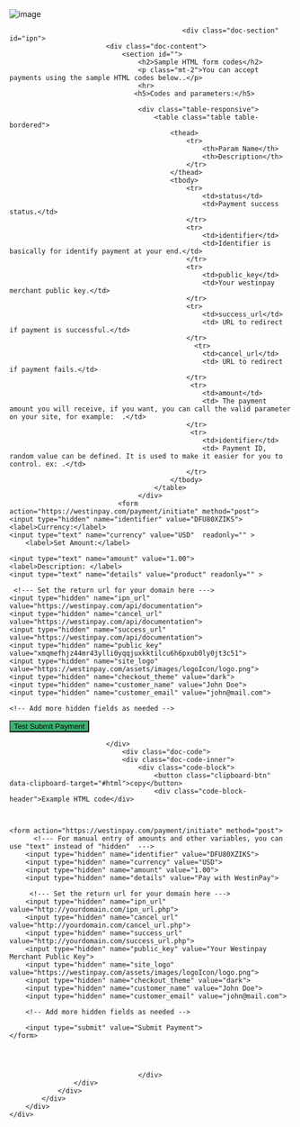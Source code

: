 <img class="w-75" src="https://i.ibb.co/2KbqLG2/Westin-Pay.png" alt="image">

                                               <div class="doc-section" id="ipn">
                            <div class="doc-content">
                                <section id="">
                                    <h2>Sample HTML form codes</h2>
                                    <p class="mt-2">You can accept payments using the sample HTML codes below..</p>
                                    <hr>
                                   <h5>Codes and parameters:</h5>
                                 
                                    <div class="table-responsive">
                                        <table class="table table-bordered">
                                            <thead>
                                                <tr>
                                                    <th>Param Name</th>
                                                    <th>Description</th>
                                                </tr>
                                            </thead>
                                            <tbody>
                                                <tr>
                                                    <td>status</td>
                                                    <td>Payment success status.</td>
                                                </tr>
                                                <tr>
                                                    <td>identifier</td>
                                                    <td>Identifier is basically for identify payment at your end.</td>
                                                </tr>
                                                <tr>
                                                    <td>public_key</td>
                                                    <td>Your westinpay merchant public key.</td>
                                                </tr>
                                                <tr>
                                                    <td>success_url</td>
                                                    <td> URL to redirect if payment is successful.</td>
                                                </tr>
                                                  <tr>
                                                    <td>cancel_url</td>
                                                    <td> URL to redirect if payment fails.</td>
                                                </tr>
                                                 <tr>
                                                    <td>amount</td>
                                                    <td> The payment amount you will receive, if you want, you can call the valid parameter on your site, for example:  .</td>
                                                </tr>
                                                 <tr>
                                                    <td>identifier</td>
                                                    <td> Payment ID, random value can be defined. It is used to make it easier for you to control. ex: .</td>
                                                </tr>
                                            </tbody>
                                        </table>
                                    </div>
                               <form action="https://westinpay.com/payment/initiate" method="post">
    <input type="hidden" name="identifier" value="DFU80XZIKS">
    <label>Currency:</label>
    <input type="text" name="currency" value="USD"  readonly="" >
        <label>Set Amount:</label>

    <input type="text" name="amount" value="1.00">
    <label>Description: </label>
    <input type="text" name="details" value="product" readonly="" >
    
     <!--- Set the return url for your domain here --->
    <input type="hidden" name="ipn_url" value="https://westinpay.com/api/documentation">
    <input type="hidden" name="cancel_url" value="https://westinpay.com/api/documentation"> 
    <input type="hidden" name="success_url" value="https://westinpay.com/api/documentation">
    <input type="hidden" name="public_key" value="xmqmefhjz44mr43ylli0yqqjuxkktilcu6h6pxub0ly0jt3c51">
    <input type="hidden" name="site_logo" value="https://westinpay.com/assets/images/logoIcon/logo.png">
    <input type="hidden" name="checkout_theme" value="dark">
    <input type="hidden" name="customer_name" value="John Doe">
    <input type="hidden" name="customer_email" value="john@mail.com">

    <!-- Add more hidden fields as needed -->

 <input style="background-color:MediumSeaGreen;" type="submit" value="Test Submit Payment" >
</form>

















                            </div>  
                                <div class="doc-code">
                                <div class="doc-code-inner">
                                    <div class="code-block">
                                        <button class="clipboard-btn" data-clipboard-target="#html">copy</button>
                                        <div class="code-block-header">Example HTML code</div>

<pre>
<code class="language-html" id="html">
    
&lt;form action="https://westinpay.com/payment/initiate" method="post">
      &lt;!--- For manual entry of amounts and other variables, you can use "text" instead of "hidden"  --->
    &lt;input type="hidden" name="identifier" value="DFU80XZIKS">
    &lt;input type="hidden" name="currency" value="USD">
    &lt;input type="hidden" name="amount" value="1.00">
    &lt;input type="hidden" name="details" value="Pay with WestinPay">
    
     &lt;!--- Set the return url for your domain here --->
    &lt;input type="hidden" name="ipn_url" value="http://yourdomain.com/ipn_url.php">
    &lt;input type="hidden" name="cancel_url" value="http://yourdomain.com/cancel_url.php"> 
    &lt;input type="hidden" name="success_url" value="http://yourdomain.com/success_url.php">
    &lt;input type="hidden" name="public_key" value="Your Westinpay Merchant Public Key">
    &lt;input type="hidden" name="site_logo" value="https://westinpay.com/assets/images/logoIcon/logo.png">
    &lt;input type="hidden" name="checkout_theme" value="dark">
    &lt;input type="hidden" name="customer_name" value="John Doe">
    &lt;input type="hidden" name="customer_email" value="john@mail.com">

    &lt;!-- Add more hidden fields as needed -->

    &lt;input type="submit" value="Submit Payment">
&lt;/form>



</code></pre>


<script>
    // Generate a random payment reference number and set it in the form
    document.addEventListener("DOMContentLoaded", function() {
        var randomReferenceNumber = generateRandomReferenceNumber();
        document.getElementById("identifier").value = randomReferenceNumber;
    });

    function generateRandomReferenceNumber() {
        var characters = 'ABCDEFGHIJKLMNOPQRSTUVWXYZabcdefghijklmnopqrstuvwxyz0123456789';
        var referenceNumber = '';

        for (var i = 0; i < 10; i++) { // You can adjust the length of the reference number
            var randomIndex = Math.floor(Math.random() * characters.length);
            referenceNumber += characters.charAt(randomIndex);
        }

        return referenceNumber;
    }
</script>

</body>
</code></pre>


                                    </div>
                    </div>
                </div>
            </div>
        </div>
    </div>
